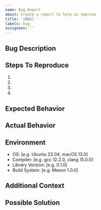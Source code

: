 ```yaml
---
name: Bug Report
about: Create a report to help us improve
title: '[BUG] '
labels: bug
assignees: ''
---
```


## Bug Description
<!-- A clear and concise description of what the bug is -->

## Steps To Reproduce
<!-- Steps to reproduce the behavior -->
1. 
2. 
3. 
4. 

## Expected Behavior
<!-- A clear and concise description of what you expected to happen -->

## Actual Behavior
<!-- What actually happened -->

## Environment
<!-- Please complete the following information -->
- OS: [e.g. Ubuntu 22.04, macOS 13.0]
- Compiler: [e.g. gcc 12.2.0, clang 15.0.0]
- Library Version: [e.g. 0.1.0]
- Build System: [e.g. Meson 1.0.0]

## Additional Context
<!-- Add any other context about the problem here -->

## Possible Solution
<!-- If you have suggestions on a fix for the bug -->
